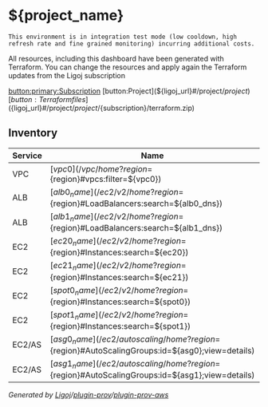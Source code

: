 # ${project_name}

```
This environment is in integration test mode (low cooldown, high refresh rate and fine grained monitoring) incurring additional costs.
```

All resources, including this dashboard have been generated with Terraform. You can change the resources and apply again the Terraform updates from the Ligoj subscription

[button:primary:Subscription](${ligoj_url}#/project/${project}/${subscription})
[button:Project](${ligoj_url}#/project/${project})
[button:Terraform files](${ligoj_url}#/project/${project}/${subscription}/terraform.zip)

## Inventory

Service| Name | Access
-------|------|--------
VPC    | [${vpc0}](/vpc/home?region=${region}#vpcs:filter=${vpc0}) |
ALB|[${alb0_name}](/ec2/v2/home?region=${region}#LoadBalancers:search=${alb0_dns})|[http](http://${alb0_dns})
ALB|[${alb1_name}](/ec2/v2/home?region=${region}#LoadBalancers:search=${alb1_dns})|[http](http://${alb1_dns})
EC2|[${ec20_name}](/ec2/v2/home?region=${region}#Instances:search=${ec20})|[http](http://${ec20_ip})
EC2|[${ec21_name}](/ec2/v2/home?region=${region}#Instances:search=${ec21})|[http](http://${ec21_ip})
EC2|[${spot0_name}](/ec2/v2/home?region=${region}#Instances:search=${spot0})|[http](http://${spot0_ip})
EC2|[${spot1_name}](/ec2/v2/home?region=${region}#Instances:search=${spot1})|[http](http://${spot1_ip})
EC2/AS|[${asg0_name}](/ec2/autoscaling/home?region=${region}#AutoScalingGroups:id=${asg0};view=details)|
EC2/AS|[${asg1_name}](/ec2/autoscaling/home?region=${region}#AutoScalingGroups:id=${asg1};view=details)|
*Generated by [Ligoj](https://ligoj.github.io/ligoj)/[plugin-prov](https://github.com/ligoj/plugin-prov)/[plugin-prov-aws](https://github.com/ligoj/plugin-prov-aws)*
